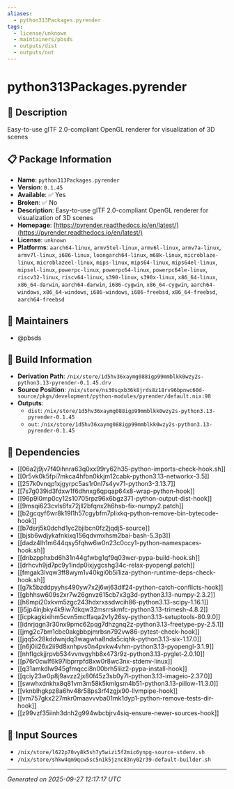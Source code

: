 ```yaml
---
aliases:
  - python313Packages.pyrender
tags:
  - license/unknown
  - maintainers/pbsds
  - outputs/dist
  - outputs/out
---
```


# python313Packages.pyrender

## 📝 Description

Easy-to-use glTF 2.0-compliant OpenGL renderer for visualization of 3D scenes

## 📋 Package Information

- **Name**: `python313Packages.pyrender`
- **Version**: `0.1.45`
- **Available**: ✅ Yes
- **Broken**: ✅ No
- **Description**: Easy-to-use glTF 2.0-compliant OpenGL renderer for visualization of 3D scenes
- **Homepage**: [https://pyrender.readthedocs.io/en/latest/](https://pyrender.readthedocs.io/en/latest/)
- **License**: `unknown`
- **Platforms**: `aarch64-linux`, `armv5tel-linux`, `armv6l-linux`, `armv7a-linux`, `armv7l-linux`, `i686-linux`, `loongarch64-linux`, `m68k-linux`, `microblaze-linux`, `microblazeel-linux`, `mips-linux`, `mips64-linux`, `mips64el-linux`, `mipsel-linux`, `powerpc-linux`, `powerpc64-linux`, `powerpc64le-linux`, `riscv32-linux`, `riscv64-linux`, `s390-linux`, `s390x-linux`, `x86_64-linux`, `x86_64-darwin`, `aarch64-darwin`, `i686-cygwin`, `x86_64-cygwin`, `aarch64-windows`, `x86_64-windows`, `i686-windows`, `i686-freebsd`, `x86_64-freebsd`, `aarch64-freebsd`
## 👥 Maintainers

- @pbsds


## 🔧 Build Information

- **Derivation Path**: `/nix/store/1d5hv36xaymg088igp99mmblkk0wzy2s-python3.13-pyrender-0.1.45.drv`
- **Source Position**: `/nix/store/ns30sqxb36k8jrds8z18rv96bpnwc60d-source/pkgs/development/python-modules/pyrender/default.nix:98`
- **Outputs**:
  - `dist`:  `/nix/store/1d5hv36xaymg088igp99mmblkk0wzy2s-python3.13-pyrender-0.1.45`
  - `out`:  `/nix/store/1d5hv36xaymg088igp99mmblkk0wzy2s-python3.13-pyrender-0.1.45`

## 🔗 Dependencies

- [[06a2j9jv7f40ihnra63q0xx99ry62h35-python-imports-check-hook.sh]]
- [[0r5vk0k5fpi7mkca4hfbn0kkjm12cabk-python3.13-networkx-3.5]]
- [[257k0vnqp1xjgyrpc5as1r0nl7s4yv71-python3-3.13.7]]
- [[7s7g039id3fdxw1f6dhnxg6qpqap64x8-wrap-python-hook]]
- [[96p9l0mp0cy12s10705rpz96x6bgz371-python-output-dist-hook]]
- [[9msqi623cvls6fx72jll2bfqnx2h6hsb-fix-numpy2.patch]]
- [[b2gcqyf6wr8k19l1h57cgybfm7plixkq-python-remove-bin-bytecode-hook]]
- [[b7dsrj5k0dchd1yc2bjibcn0fz2jqdj5-source]]
- [[bjsb6wdjykafnkixq156qdvmxhsm2bai-bash-5.3p3]]
- [[dadz4lh1m644qsy5fqhw6w0n23c0ccy1-python-namespaces-hook.sh]]
- [[dnbzpphxbd6h31n44gfwbg1qf9q03wcr-pypa-build-hook.sh]]
- [[drhcvh9jd7pc9y1indp0ixjygcshg34c-relax-pyopengl.patch]]
- [[fmgak3lvqw3ff8wym1v40kgi0b5i1iza-python-runtime-deps-check-hook.sh]]
- [[g7k5bzddpyyhs490yw7x2j6wj63dlf24-python-catch-conflicts-hook]]
- [[gbhhsw609s2xr7w26gnvz615cb7x3g3d-python3.13-numpy-2.3.2]]
- [[h6mpi20xkvm5zgc243hdxrxssdwcih86-python3.13-scipy-1.16.1]]
- [[i5jp4injbky4k9iw7dkqw32msrrskmfc-python3.13-trimesh-4.8.2]]
- [[icpkagkixihm5cvn5mcffaqa2v1y26sy-python3.13-setuptools-80.9.0]]
- [[idnrjqgn3r30nx9pmc62pqg7dhzgnq2z-python3.13-freetype-py-2.5.1]]
- [[jmg2c7bm1cbc0akgbbpjmrbsn792vw86-pytest-check-hook]]
- [[jqq5x28kddwnjdq3wagwha8nda5ciqhk-python3.13-six-1.17.0]]
- [[n6j0ii26x2ii9d8xnhpvs0n4pvkw4vhm-python3.13-pyopengl-3.1.9]]
- [[nhflgckjjrpvb534vvnvgyhb8x473r9z-python3.13-pyglet-2.0.10]]
- [[p76r0cwlf6k97ibprrpfd8xw0r8wc3nx-stdenv-linux]]
- [[q31amkdlw945gfmqcci8n00brh5liiz2-pypa-install-hook]]
- [[qciy23w0p8j9avzz2jx80f45z3sb0y7l-python3.13-imageio-2.37.0]]
- [[swwhxdnkhx8q81vm3m58k5kmlgsm4b51-python3.13-pillow-11.3.0]]
- [[vknblhgkpz8a6hv48r58ps3rf4zgjx90-llvmpipe-hook]]
- [[vm757gkx227mkr0maavvvba01mk1dyp1-python-remove-tests-dir-hook]]
- [[z99vzf35iinh3dnh2g994wbcbjrv4siq-ensure-newer-sources-hook]]

## 📁 Input Sources

- `/nix/store/l622p70vy8k5sh7y5wizi5f2mic6ynpg-source-stdenv.sh`
- `/nix/store/shkw4qm9qcw5sc5n1k5jznc83ny02r39-default-builder.sh`

---
*Generated on 2025-09-27 12:17:17 UTC*
